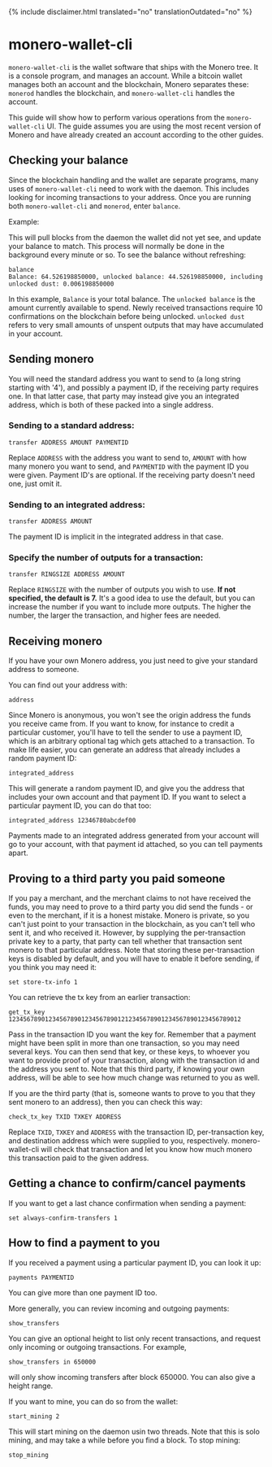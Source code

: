 {% include disclaimer.html translated="no" translationOutdated="no" %}

# monero-wallet-cli

`monero-wallet-cli` is the wallet software that ships with the Monero tree. It is a console program,
and manages an account. While a bitcoin wallet manages both an account and the blockchain,
Monero separates these: `monerod` handles the blockchain, and `monero-wallet-cli` handles the account.

This guide will show how to perform various operations from the `monero-wallet-cli` UI. The guide assumes you are using the most recent version of Monero and have already created an account according to the other guides.


## Checking your balance

Since the blockchain handling and the wallet are separate programs, many uses of `monero-wallet-cli`
need to work with the daemon. This includes looking for incoming transactions to your address.
Once you are running both `monero-wallet-cli` and `monerod`, enter `balance`.

Example:

This will pull blocks from the daemon the wallet did not yet see, and update your balance
to match. This process will normally be done in the background every minute or so. To see the
balance without refreshing:

    balance
    Balance: 64.526198850000, unlocked balance: 44.526198850000, including unlocked dust: 0.006198850000

In this example, `Balance` is your total balance. The `unlocked balance` is the amount currently available to spend. Newly received transactions require 10 confirmations on the blockchain before being unlocked. `unlocked dust` refers to very small amounts of unspent outputs that may have accumulated in your account.

## Sending monero

You will need the standard address you want to send to (a long string starting with '4'), and
possibly a payment ID, if the receiving party requires one. In that latter case, that party
may instead give you an integrated address, which is both of these packed into a single address.

### Sending to a standard address:

    transfer ADDRESS AMOUNT PAYMENTID

Replace `ADDRESS` with the address you want to send to, `AMOUNT` with how many monero you want to send,
and `PAYMENTID` with the payment ID you were given. Payment ID's are optional. If the receiving party doesn't need one, just
omit it.

### Sending to an integrated address:

    transfer ADDRESS AMOUNT

The payment ID is implicit in the integrated address in that case.

### Specify the number of outputs for a transaction:

    transfer RINGSIZE ADDRESS AMOUNT

Replace `RINGSIZE` with the number of outputs you wish to use. **If not specified, the default is 7.** It's a good idea to use the default, but you can increase the number if you want to include more outputs. The higher the number, the larger the transaction, and higher fees are needed.


## Receiving monero

If you have your own Monero address, you just need to give your standard address to someone.

You can find out your address with:

    address

Since Monero is anonymous, you won't see the origin address the funds you receive came from. If you
want to know, for instance to credit a particular customer, you'll have to tell the sender to use
a payment ID, which is an arbitrary optional tag which gets attached to a transaction. To make life
easier, you can generate an address that already includes a random payment ID:

    integrated_address

This will generate a random payment ID, and give you the address that includes your own account
and that payment ID. If you want to select a particular payment ID, you can do that too:

    integrated_address 12346780abcdef00

Payments made to an integrated address generated from your account will go to your account,
with that payment id attached, so you can tell payments apart.


## Proving to a third party you paid someone

If you pay a merchant, and the merchant claims to not have received the funds, you may need
to prove to a third party you did send the funds - or even to the merchant, if it is a honest
mistake. Monero is private, so you can't just point to your transaction in the blockchain,
as you can't tell who sent it, and who received it. However, by supplying the per-transaction
private key to a party, that party can tell whether that transaction sent monero to that
particular address. Note that storing these per-transaction keys is disabled by default, and
you will have to enable it before sending, if you think you may need it:

    set store-tx-info 1

You can retrieve the tx key from an earlier transaction:

    get_tx_key 1234567890123456789012345678901212345678901234567890123456789012

Pass in the transaction ID you want the key for. Remember that a payment might have been
split in more than one transaction, so you may need several keys. You can then send that key,
or these keys, to whoever you want to provide proof of your transaction, along with the
transaction id and the address you sent to. Note that this third party, if knowing your
own address, will be able to see how much change was returned to you as well.

If you are the third party (that is, someone wants to prove to you that they sent monero
to an address), then you can check this way:

    check_tx_key TXID TXKEY ADDRESS

Replace `TXID`, `TXKEY` and `ADDRESS` with the transaction ID, per-transaction key, and destination
address which were supplied to you, respectively. monero-wallet-cli will check that transaction
and let you know how much monero this transaction paid to the given address.


## Getting a chance to confirm/cancel payments

If you want to get a last chance confirmation when sending a payment:

    set always-confirm-transfers 1


## How to find a payment to you

If you received a payment using a particular payment ID, you can look it up:

    payments PAYMENTID

You can give more than one payment ID too.

More generally, you can review incoming and outgoing payments:

    show_transfers

You can give an optional height to list only recent transactions, and request
only incoming or outgoing transactions. For example,

    show_transfers in 650000

will only show incoming transfers after block 650000. You can also give a height
range.

If you want to mine, you can do so from the wallet:

    start_mining 2

This will start mining on the daemon usin two threads. Note that this is solo mining,
and may take a while before you find a block. To stop mining:

    stop_mining

